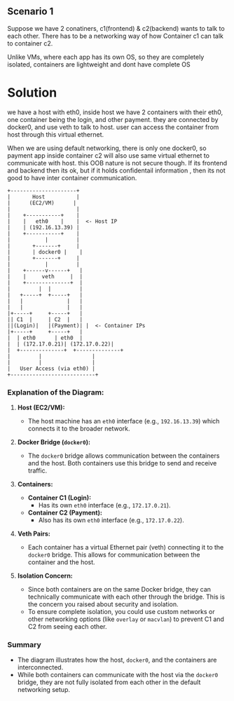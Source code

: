 
## Scenario 1

Suppose we have 2 conatiners, c1(frontend) & c2(backend) wants to talk to each other. There has to be a networking way of how Container c1 can talk to container c2. 

Unlike VMs, where each app has its own OS, so they are completely isolated, containers are lightweight and dont have complete OS

# Solution

we have a host with eth0, inside host we have 2 containers with their eth0, one container being the login, and other payment. they are connected by docker0, and use veth to talk to host. user can access the container from host through this virtual ethernet.

When we are using default networking, there is only one docker0, so payment app inside container c2 will also use same virtual ethernet to communicate with host. this OOB nature is not secure though. If its frontend and backend then its ok, but if it holds confidentail information , then its not good to have inter container communication.



```
+---------------------+
|       Host          |
|      (EC2/VM)      |
|                     |
|    +-----------+    |
|    |   eth0    |    |  <- Host IP
|    | (192.16.13.39) |
|    +-----------+    |
|           |         |
|       +-------+     |
|       | docker0 |    |
|       +-------+     |
|           |         |
|    +------v------+   |
|    |     veth     |  |
|    +--------------+  |
|         |  |         |
|   +-----+  +-----+   |
|   |              |   |
|   |              |   |
|+-----+     +-----+   |
|| C1  |     | C2  |   |
||(Login)|   |(Payment)| |  <- Container IPs
|+-----+     +-----+   |
|  | eth0      | eth0  |
|  | (172.17.0.21)| (172.17.0.22)|
|  +--------------+  +--------------+
|         |                |
|         |                |
|   User Access (via eth0) |
+---------------------------+
```

### Explanation of the Diagram:

1. **Host (EC2/VM):**
   - The host machine has an `eth0` interface (e.g., `192.16.13.39`) which connects it to the broader network.

2. **Docker Bridge (`docker0`):**
   - The `docker0` bridge allows communication between the containers and the host. Both containers use this bridge to send and receive traffic.

3. **Containers:**
   - **Container C1 (Login):**
     - Has its own `eth0` interface (e.g., `172.17.0.21`).
   - **Container C2 (Payment):**
     - Also has its own `eth0` interface (e.g., `172.17.0.22`).

4. **Veth Pairs:**
   - Each container has a virtual Ethernet pair (veth) connecting it to the `docker0` bridge. This allows for communication between the container and the host.

5. **Isolation Concern:**
   - Since both containers are on the same Docker bridge, they can technically communicate with each other through the bridge. This is the concern you raised about security and isolation.
   - To ensure complete isolation, you could use custom networks or other networking options (like `overlay` or `macvlan`) to prevent C1 and C2 from seeing each other.

### Summary
- The diagram illustrates how the host, `docker0`, and the containers are interconnected.
- While both containers can communicate with the host via the `docker0` bridge, they are not fully isolated from each other in the default networking setup.

